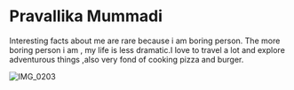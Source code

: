 # Pravallika Mummadi

Interesting facts about me are rare because i am boring person. The more boring person i am , my life is less dramatic.I love to travel a lot and explore adventurous things ,also very fond of cooking pizza and burger.

![IMG_0203](C:\Users\S555592\Pictures\Screenshots\IMG_0203.png)
